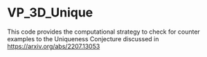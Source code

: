 # VP_3D_Unique

This code provides the computational strategy to check for counter examples to the Uniqueness Conjecture discussed in https://arxiv.org/abs/2207.13053
